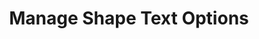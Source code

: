 ---
title: Manage Shape Text Options
type: docs
weight: 200
url: /net/managing-shape-text-options/
---